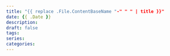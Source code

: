 ```yaml
---
title: "{{ replace .File.ContentBaseName "-" " " | title }}"
date: {{ .Date }}
description: 
draft: false
tags: 
series: 
categories:
---
```

